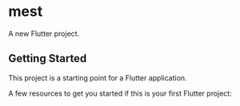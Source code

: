 # mest

A new Flutter project.

## Getting Started

This project is a starting point for a Flutter application.

A few resources to get you started if this is your first Flutter project:



